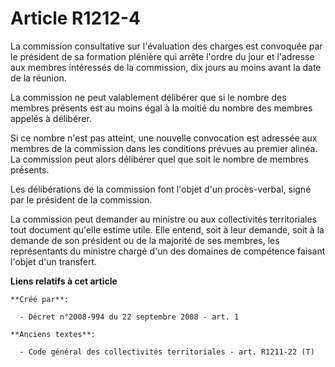 # Article R1212-4

La commission consultative sur l'évaluation des charges est convoquée par le président de sa formation plénière qui arrête
l'ordre du jour et l'adresse aux membres intéressés de la commission, dix jours au moins avant la date de la réunion.

La commission ne peut valablement délibérer que si le nombre des membres présents est au moins égal à la moitié du nombre des
membres appelés à délibérer.

Si ce nombre n'est pas atteint, une nouvelle convocation est adressée aux membres de la commission dans les conditions
prévues au premier alinéa. La commission peut alors délibérer quel que soit le nombre de membres présents.

Les délibérations de la commission font l'objet d'un procès-verbal, signé par le président de la commission.

La commission peut demander au ministre ou aux collectivités territoriales tout document qu'elle estime utile. Elle entend,
soit à leur demande, soit à la demande de son président ou de la majorité de ses membres, les représentants du ministre
chargé d'un des domaines de compétence faisant l'objet d'un transfert.

**Liens relatifs à cet article**

	**Créé par**:

	  - Décret n°2008-994 du 22 septembre 2008 - art. 1

	**Anciens textes**:

	  - Code général des collectivités territoriales - art. R1211-22 (T)
